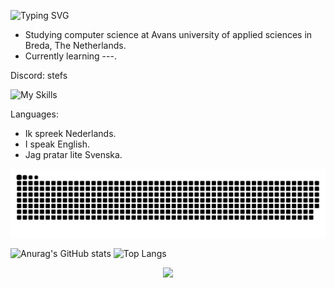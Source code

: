 <p align="left">
<img alt="Typing SVG" src="https://readme-typing-svg.herokuapp.com/?color=%2311cc0a&vCenter=true&width=500&lines=>+./welcome.sh;Hi,+i'm+happy+to+see+you+!;"/>
</p>

- Studying computer science at Avans university of applied sciences in Breda, The Netherlands.
- Currently learning ---.

Discord: stefs

![My Skills](https://skillicons.dev/icons?i=arduino,py,raspberrypi,java,mysql,git,kotlin,cs,postman,c,cmake,bash,linux,cpp,opencv,tensorflow,docker,pytorch,ros,unity&theme=dark&perline=5)

Languages: 
- Ik spreek Nederlands.
- I speak English.
- Jag pratar lite Svenska.

<picture>
  <source media="(prefers-color-scheme: dark)" srcset="https://raw.githubusercontent.com/Stefsk-glitch/Stefsk-glitch/output/github-snake-dark.svg" />
  <source media="(prefers-color-scheme: light)" srcset="https://raw.githubusercontent.com/Stefsk-glitch/Stefsk-glitch/output/github-snake.svg" />
  <img alt="github-snake" src="https://raw.githubusercontent.com/Stefsk-glitch/Stefsk-glitch/output/github-snake.svg" />
</picture>

![Anurag's GitHub stats](https://github-readme-stats-sigma-five.vercel.app/api?username=stefsk-glitch&show_icons=true&theme=synthwave)
![Top Langs](https://github-readme-stats-sigma-five.vercel.app/api/top-langs/?username=stefsk-glitch&theme=synthwave)
<p align="center">
  <img src="https://streak-stats.demolab.com/?user=stefsk-glitch&theme=synthwave" />
</p>
